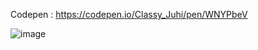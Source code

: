 Codepen : https://codepen.io/Classy_Juhi/pen/WNYPbeV

![image](https://github.com/ClassyJuhi/CSS-Design-Lab/assets/103419567/b9586553-3c4c-4bde-b7ea-1a0188b5e0ea)

